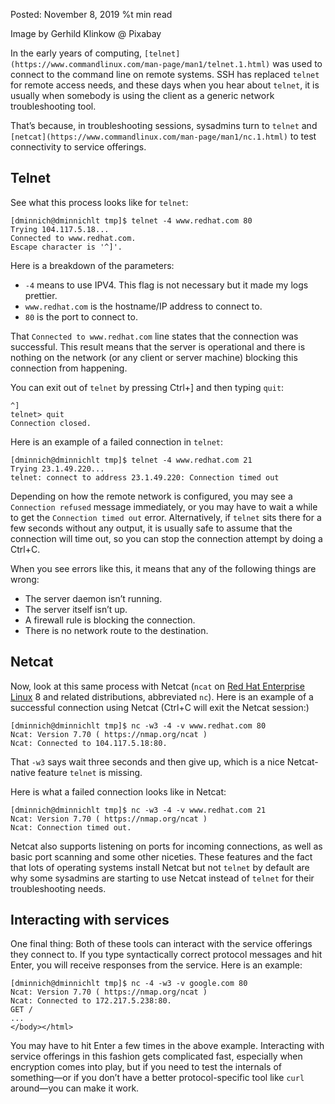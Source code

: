 Posted: November 8, 2019 %t min read

Image by Gerhild Klinkow @ Pixabay

In the early years of computing, `[telnet](https://www.commandlinux.com/man-page/man1/telnet.1.html)` was used to connect to the command line on remote systems. SSH has replaced `telnet` for remote access needs, and these days when you hear about `telnet`, it is usually when somebody is using the client as a generic network troubleshooting tool.

That’s because, in troubleshooting sessions, sysadmins turn to `telnet` and `[netcat](https://www.commandlinux.com/man-page/man1/nc.1.html)` to test connectivity to service offerings.

## Telnet

See what this process looks like for `telnet`:

```
[dminnich@dminnichlt tmp]$ telnet -4 www.redhat.com 80
Trying 104.117.5.18...
Connected to www.redhat.com.
Escape character is '^]'.
```

Here is a breakdown of the parameters:

-   `-4` means to use IPV4. This flag is not necessary but it made my logs prettier.
-   `www.redhat.com` is the hostname/IP address to connect to.
-   `80` is the port to connect to.

That `Connected to www.redhat.com` line states that the connection was successful. This result means that the server is operational and there is nothing on the network (or any client or server machine) blocking this connection from happening.

You can exit out of `telnet` by pressing Ctrl+\] and then typing `quit`:

```
^]
telnet> quit
Connection closed.
```

Here is an example of a failed connection in `telnet`:

```
[dminnich@dminnichlt tmp]$ telnet -4 www.redhat.com 21
Trying 23.1.49.220...
telnet: connect to address 23.1.49.220: Connection timed out
```

Depending on how the remote network is configured, you may see a `Connection refused` message immediately, or you may have to wait a while to get the `Connection timed out` error. Alternatively, if `telnet` sits there for a few seconds without any output, it is usually safe to assume that the connection will time out, so you can stop the connection attempt by doing a Ctrl+C.

When you see errors like this, it means that any of the following things are wrong:

-   The server daemon isn’t running.
-   The server itself isn’t up.
-   A firewall rule is blocking the connection.
-   There is no network route to the destination.

## Netcat

Now, look at this same process with Netcat (`ncat` on [Red Hat Enterprise Linux](https://www.redhat.com/en/technologies/linux-platforms/enterprise-linux) 8 and related distributions, abbreviated `nc`). Here is an example of a successful connection using Netcat (Ctrl+C will exit the Netcat session:)

```
[dminnich@dminnichlt tmp]$ nc -w3 -4 -v www.redhat.com 80
Ncat: Version 7.70 ( https://nmap.org/ncat )
Ncat: Connected to 104.117.5.18:80.
```

That `-w3` says wait three seconds and then give up, which is a nice Netcat-native feature `telnet` is missing.

Here is what a failed connection looks like in Netcat:

```
[dminnich@dminnichlt tmp]$ nc -w3 -4 -v www.redhat.com 21
Ncat: Version 7.70 ( https://nmap.org/ncat )
Ncat: Connection timed out.
```

Netcat also supports listening on ports for incoming connections, as well as basic port scanning and some other niceties. These features and the fact that lots of operating systems install Netcat but not `telnet` by default are why some sysadmins are starting to use Netcat instead of `telnet` for their troubleshooting needs.

## Interacting with services

One final thing: Both of these tools can interact with the service offerings they connect to. If you type syntactically correct protocol messages and hit Enter, you will receive responses from the service. Here is an example:

```
[dminnich@dminnichlt tmp]$ nc -4 -w3 -v google.com 80
Ncat: Version 7.70 ( https://nmap.org/ncat )
Ncat: Connected to 172.217.5.238:80.
GET /
...
</body></html>
```

You may have to hit Enter a few times in the above example. Interacting with service offerings in this fashion gets complicated fast, especially when encryption comes into play, but if you need to test the internals of something—or if you don’t have a better protocol-specific tool like `curl` around—you can make it work.